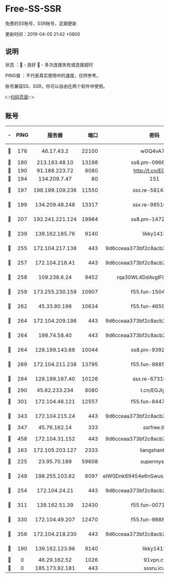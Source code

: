 # Free-SS-SSR

免费的SS账号、SSR账号，定期更新

更新时间：2019-04-05 21:42 +0800

## 说明

状态     ：🙂 - 良好 🙁 - 多次连接失败或连接超时

PING值   ：不代表真实使用中的速度，仅供参考。

账号兼容SS、SSR，你可以自由在两个软件中使用。

👉[扫码页面](https://liesauer.github.io/Free-SS-SSR/)👈

## 账号

|-|PING|服务器|端口|密码|加密方式|区域|
|:----:|:----:|:-----:|-----:|:----:|:----:|:----:|
|🙂|176|46.17.43.2|22100|wGQ4vA7D|aes-256-gcm|RU|
|🙂|180|213.183.48.10|13198|ss8.pm-09661555|rc4-md5|RU|
|🙂|190|91.188.223.72|8080|http://t.cn/EGJIyrl|rc4-md5|RU|
|🙂|194|134.209.7.47|80|151|chacha20|US|
|🙂|197|198.199.109.236|11550|ssx.re-58148686|aes-256-cfb|US|
|🙂|199|134.209.48.248|13317|ssx.re-98510998|aes-256-cfb|US|
|🙂|207|192.241.221.124|19984|ss8.pm-14722221|aes-256-cfb|US|
|🙂|239|139.162.185.76|9140|likky1415|aes-256-cfb|DE|
|🙂|255|172.104.217.138|443|9d6cceaa373bf2c8acb22e60b6a58be6|aes-256-cfb|US|
|🙂|257|172.104.218.41|443|9d6cceaa373bf2c8acb22e60b6a58be6|aes-256-cfb|US|
|🙂|258|109.238.6.24|9452|rqa30WL4DdAvgIFG6Fs3znzTa|aes-256-cfb|FR|
|🙂|259|173.255.230.159|10907|f55.fun-15045227|aes-256-cfb|US|
|🙂|262|45.33.80.198|10634|f55.fun-46596927|aes-256-cfb|US|
|🙂|264|172.104.209.198|443|9d6cceaa373bf2c8acb22e60b6a58be6|aes-256-cfb|US|
|🙂|264|198.74.58.40|443|9d6cceaa373bf2c8acb22e60b6a58be6|aes-256-cfb|US|
|🙂|264|128.199.143.68|10044|ss8.pm-93920348|aes-256-cfb|SG|
|🙂|269|172.104.211.238|13795|f55.fun-98857408|aes-256-cfb|US|
|🙂|284|128.199.167.40|10126|ssx.re-67316869|aes-256-cfb|SG|
|🙂|290|45.62.233.234|8080|t.cn/EGJIyrl|rc4-md5|CA|
|🙂|301|172.104.46.121|12557|f55.fun-84475038|aes-256-cfb|SG|
|🙂|343|172.104.215.24|443|9d6cceaa373bf2c8acb22e60b6a58be6|aes-256-cfb|US|
|🙂|347|45.76.162.14|333|ssrfree.tk|rc4|SG|
|🙂|458|172.104.31.152|443|9d6cceaa373bf2c8acb22e60b6a58be6|aes-256-cfb|US|
|🙂|163|172.105.203.127|2333|liangshanbo|chacha20|JP|
|🙂|225|23.95.70.189|59608|supermyssr|chacha20-ietf|US|
|🙂|249|198.255.103.62|8097|eIW0Dnk69454e6nSwuspv9DmS201tQ0D|aes-256-cfb|US|
|🙂|254|172.104.24.21|443|9d6cceaa373bf2c8acb22e60b6a58be6|aes-256-cfb|US|
|🙂|311|139.162.51.39|12430|f55.fun-00710009|aes-256-cfb|SG|
|🙂|330|172.104.49.207|12470|f55.fun-98888236|aes-256-cfb|SG|
|🙂|356|172.104.218.230|443|9d6cceaa373bf2c8acb22e60b6a58be6|aes-256-cfb|US|
|🙁|190|139.162.123.96|9140|likky1415|aes-256-cfb|JP|
|🙁|0|46.29.162.52|1026|91vpn.cf|rc4-md5|RU|
|🙁|0|185.173.92.181|443|sssru.icu|rc4-md5|RU|
